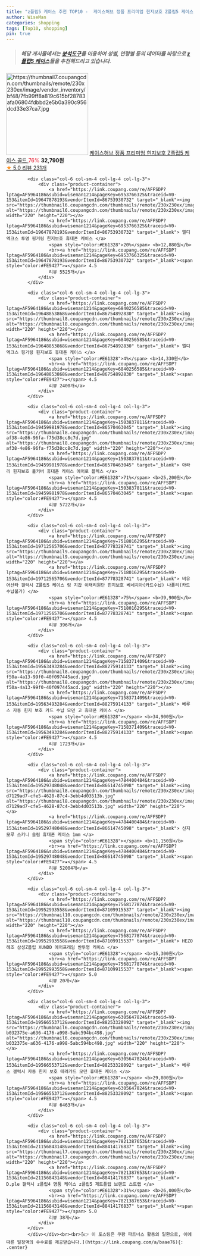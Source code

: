 ```yaml
---
title: "z플립5 케이스 추천 TOP10 -  케이스허브 정품 프리미엄 힌지보호 Z플립5 케이스 골드 "
author: WiseMan
categories: shopping
tags: [Top10, shopping]
pin: true
---
```


> ##### 해당 게시물에서는 [**분석도구**](https://itemscout.io/)를 이용하여 **성별**, **연령별** 등의 데이터를 바탕으로 [**z플립5 케이스**](https://link.coupang.com/a/baae76)들을 추천해드리고 있습니다.
<div class="container"><div class="row">
            <div class="col-6 col-sm-4 col-lg-4 col-lg-3">
                <div class="product-container">
                    <a href="https://link.coupang.com/re/AFFSDP?lptag=AF5964186&subid=wiseman1214&pageKey=7619707119&traceid=V0-153&itemId=20198943806&vendorItemId=88041894724" target="_blank"><img src="https://thumbnail7.coupangcdn.com/thumbnails/remote/230x230ex/image/vendor_inventory/bf48/7fb99ff8a819c615bf28783afa06804fdbbd2e5b0a390c956dcd33e37ca7.jpg" alt="https://thumbnail7.coupangcdn.com/thumbnails/remote/230x230ex/image/vendor_inventory/bf48/7fb99ff8a819c615bf28783afa06804fdbbd2e5b0a390c956dcd33e37ca7.jpg" width="220" height="220"></a>
                    <a href="https://link.coupang.com/re/AFFSDP?lptag=AF5964186&subid=wiseman1214&pageKey=7619707119&traceid=V0-153&itemId=20198943806&vendorItemId=88041894724" target="_blank"> 케이스허브 정품 프리미엄 힌지보호 Z플립5 케이스 골드 </a>
                    <span style="color:#E61328">76%</span> <b>32,790원</b>
                    <br><a href="https://link.coupang.com/re/AFFSDP?lptag=AF5964186&subid=wiseman1214&pageKey=7619707119&traceid=V0-153&itemId=20198943806&vendorItemId=88041894724" target="_blank"><span style="color:#FE9427">★</span> 5.0
                    리뷰 231개</a>
                </div>
            </div>
            
            <div class="col-6 col-sm-4 col-lg-4 col-lg-3">
                <div class="product-container">
                    <a href="https://link.coupang.com/re/AFFSDP?lptag=AF5964186&subid=wiseman1214&pageKey=6953766325&traceid=V0-153&itemId=19647878193&vendorItemId=86753930732" target="_blank"><img src="https://thumbnail6.coupangcdn.com/thumbnails/remote/230x230ex/image/vendor_inventory/0de0/4b79fd2e9ddc27426fa28bb87e8ac4b2b9892364f1e593a6e10bdc57a20b.jpg" alt="https://thumbnail6.coupangcdn.com/thumbnails/remote/230x230ex/image/vendor_inventory/0de0/4b79fd2e9ddc27426fa28bb87e8ac4b2b9892364f1e593a6e10bdc57a20b.jpg" width="220" height="220"></a>
                    <a href="https://link.coupang.com/re/AFFSDP?lptag=AF5964186&subid=wiseman1214&pageKey=6953766325&traceid=V0-153&itemId=19647878193&vendorItemId=86753930732" target="_blank"> 엘디엑크스 투명 핑거링 힌지보호 휴대폰 케이스 </a>
                    <span style="color:#E61328">20%</span> <b>12,880원</b>
                    <br><a href="https://link.coupang.com/re/AFFSDP?lptag=AF5964186&subid=wiseman1214&pageKey=6953766325&traceid=V0-153&itemId=19647878193&vendorItemId=86753930732" target="_blank"><span style="color:#FE9427">★</span> 4.5
                    리뷰 5525개</a>
                </div>
            </div>
            
            <div class="col-6 col-sm-4 col-lg-4 col-lg-3">
                <div class="product-container">
                    <a href="https://link.coupang.com/re/AFFSDP?lptag=AF5964186&subid=wiseman1214&pageKey=6840256585&traceid=V0-153&itemId=19648853868&vendorItemId=86754892830" target="_blank"><img src="https://thumbnail8.coupangcdn.com/thumbnails/remote/230x230ex/image/vendor_inventory/c5b5/28fd7114dbb1dcac8de460cfb6943bd1468b8a9584e6a5bdeb9f2bce6be9.jpg" alt="https://thumbnail8.coupangcdn.com/thumbnails/remote/230x230ex/image/vendor_inventory/c5b5/28fd7114dbb1dcac8de460cfb6943bd1468b8a9584e6a5bdeb9f2bce6be9.jpg" width="220" height="220"></a>
                    <a href="https://link.coupang.com/re/AFFSDP?lptag=AF5964186&subid=wiseman1214&pageKey=6840256585&traceid=V0-153&itemId=19648853868&vendorItemId=86754892830" target="_blank"> 엘디엑크스 핑거링 힌지보호 휴대폰 케이스 </a>
                    <span style="color:#E61328">4%</span> <b>14,330원</b>
                    <br><a href="https://link.coupang.com/re/AFFSDP?lptag=AF5964186&subid=wiseman1214&pageKey=6840256585&traceid=V0-153&itemId=19648853868&vendorItemId=86754892830" target="_blank"><span style="color:#FE9427">★</span> 4.5
                    리뷰 2400개</a>
                </div>
            </div>
            
            <div class="col-6 col-sm-4 col-lg-4 col-lg-3">
                <div class="product-container">
                    <a href="https://link.coupang.com/re/AFFSDP?lptag=AF5964186&subid=wiseman1214&pageKey=1503837811&traceid=V0-153&itemId=19459981978&vendorItemId=86570463045" target="_blank"><img src="https://thumbnail8.coupangcdn.com/thumbnails/remote/230x230ex/image/retail/images/2023/07/13/17/7/ca26455c-af38-4e86-96fa-f75d38cc8c7d.jpg" alt="https://thumbnail8.coupangcdn.com/thumbnails/remote/230x230ex/image/retail/images/2023/07/13/17/7/ca26455c-af38-4e86-96fa-f75d38cc8c7d.jpg" width="220" height="220"></a>
                    <a href="https://link.coupang.com/re/AFFSDP?lptag=AF5964186&subid=wiseman1214&pageKey=1503837811&traceid=V0-153&itemId=19459981978&vendorItemId=86570463045" target="_blank"> 아라리 힌지보호 풀커버 휴대폰 케이스 에어로 플렉스 </a>
                    <span style="color:#E61328">71%</span> <b>25,200원</b>
                    <br><a href="https://link.coupang.com/re/AFFSDP?lptag=AF5964186&subid=wiseman1214&pageKey=1503837811&traceid=V0-153&itemId=19459981978&vendorItemId=86570463045" target="_blank"><span style="color:#FE9427">★</span> 4.5
                    리뷰 5722개</a>
                </div>
            </div>
            
            <div class="col-6 col-sm-4 col-lg-4 col-lg-3">
                <div class="product-container">
                    <a href="https://link.coupang.com/re/AFFSDP?lptag=AF5964186&subid=wiseman1214&pageKey=7518016295&traceid=V0-153&itemId=19712565706&vendorItemId=87778328741" target="_blank"><img src="https://thumbnail9.coupangcdn.com/thumbnails/remote/230x230ex/image/vendor_inventory/9c21/a052f467d3f23494e82f6c5323bbee965922612f6a0df0f3c24fcb6bb636.jpg" alt="https://thumbnail9.coupangcdn.com/thumbnails/remote/230x230ex/image/vendor_inventory/9c21/a052f467d3f23494e82f6c5323bbee965922612f6a0df0f3c24fcb6bb636.jpg" width="220" height="220"></a>
                    <a href="https://link.coupang.com/re/AFFSDP?lptag=AF5964186&subid=wiseman1214&pageKey=7518016295&traceid=V0-153&itemId=19712565706&vendorItemId=87778328741" target="_blank"> 비유어산타 갤럭시 Z플립5 케이스 링 지갑 이태리원단 힌지보호 베네치아(카드수납) 나폴리(카드수납불가) </a>
                    <span style="color:#E61328">75%</span> <b>39,900원</b>
                    <br><a href="https://link.coupang.com/re/AFFSDP?lptag=AF5964186&subid=wiseman1214&pageKey=7518016295&traceid=V0-153&itemId=19712565706&vendorItemId=87778328741" target="_blank"><span style="color:#FE9427">★</span> 4.5
                    리뷰 396개</a>
                </div>
            </div>
            
            <div class="col-6 col-sm-4 col-lg-4 col-lg-3">
                <div class="product-container">
                    <a href="https://link.coupang.com/re/AFFSDP?lptag=AF5964186&subid=wiseman1214&pageKey=7158371409&traceid=V0-153&itemId=19563493284&vendorItemId=88275914133" target="_blank"><img src="https://thumbnail8.coupangcdn.com/thumbnails/remote/230x230ex/image/retail/images/2024/01/05/11/3/7a927537-f50a-4a13-99f0-40f097445acd.jpg" alt="https://thumbnail8.coupangcdn.com/thumbnails/remote/230x230ex/image/retail/images/2024/01/05/11/3/7a927537-f50a-4a13-99f0-40f097445acd.jpg" width="220" height="220"></a>
                    <a href="https://link.coupang.com/re/AFFSDP?lptag=AF5964186&subid=wiseman1214&pageKey=7158371409&traceid=V0-153&itemId=19563493284&vendorItemId=88275914133" target="_blank"> 베루스 자동 힌지 보호 카드 수납 모던 고 휴대폰 케이스 </a>
                    <span style="color:#E61328"></span> <b>34,900원</b>
                    <br><a href="https://link.coupang.com/re/AFFSDP?lptag=AF5964186&subid=wiseman1214&pageKey=7158371409&traceid=V0-153&itemId=19563493284&vendorItemId=88275914133" target="_blank"><span style="color:#FE9427">★</span> 4.5
                    리뷰 1723개</a>
                </div>
            </div>
            
            <div class="col-6 col-sm-4 col-lg-4 col-lg-3">
                <div class="product-container">
                    <a href="https://link.coupang.com/re/AFFSDP?lptag=AF5964186&subid=wiseman1214&pageKey=4784400484&traceid=V0-153&itemId=19529748048&vendorItemId=86614745098" target="_blank"><img src="https://thumbnail8.coupangcdn.com/thumbnails/remote/230x230ex/image/retail/images/6664574802990441-d7129ad7-cfe5-4628-87c4-3ebb4d03513b.jpg" alt="https://thumbnail8.coupangcdn.com/thumbnails/remote/230x230ex/image/retail/images/6664574802990441-d7129ad7-cfe5-4628-87c4-3ebb4d03513b.jpg" width="220" height="220"></a>
                    <a href="https://link.coupang.com/re/AFFSDP?lptag=AF5964186&subid=wiseman1214&pageKey=4784400484&traceid=V0-153&itemId=19529748048&vendorItemId=86614745098" target="_blank"> 신지모루 스키니 슬림 휴대폰 케이스 1mm </a>
                    <span style="color:#E61328"></span> <b>11,150원</b>
                    <br><a href="https://link.coupang.com/re/AFFSDP?lptag=AF5964186&subid=wiseman1214&pageKey=4784400484&traceid=V0-153&itemId=19529748048&vendorItemId=86614745098" target="_blank"><span style="color:#FE9427">★</span> 4.5
                    리뷰 52004개</a>
                </div>
            </div>
            
            <div class="col-6 col-sm-4 col-lg-4 col-lg-3">
                <div class="product-container">
                    <a href="https://link.coupang.com/re/AFFSDP?lptag=AF5964186&subid=wiseman1214&pageKey=7568177874&traceid=V0-153&itemId=19952993558&vendorItemId=87109915537" target="_blank"><img src="https://thumbnail10.coupangcdn.com/thumbnails/remote/230x230ex/image/vendor_inventory/e661/c622c1b87ec079f12096fed835b746b92b3491afdb201e45f6f463323ddc.png" alt="https://thumbnail10.coupangcdn.com/thumbnails/remote/230x230ex/image/vendor_inventory/e661/c622c1b87ec079f12096fed835b746b92b3491afdb201e45f6f463323ddc.png" width="220" height="220"></a>
                    <a href="https://link.coupang.com/re/AFFSDP?lptag=AF5964186&subid=wiseman1214&pageKey=7568177874&traceid=V0-153&itemId=19952993558&vendorItemId=87109915537" target="_blank"> HEZO헤조 삼성Z플립 XUNDD 에어프레임 반투명 케이스 </a>
                    <span style="color:#E61328"></span> <b>15,300원</b>
                    <br><a href="https://link.coupang.com/re/AFFSDP?lptag=AF5964186&subid=wiseman1214&pageKey=7568177874&traceid=V0-153&itemId=19952993558&vendorItemId=87109915537" target="_blank"><span style="color:#FE9427">★</span> 5.0
                    리뷰 20개</a>
                </div>
            </div>
            
            <div class="col-6 col-sm-4 col-lg-4 col-lg-3">
                <div class="product-container">
                    <a href="https://link.coupang.com/re/AFFSDP?lptag=AF5964186&subid=wiseman1214&pageKey=6305647824&traceid=V0-153&itemId=19566553712&vendorItemId=88253328092" target="_blank"><img src="https://thumbnail6.coupangcdn.com/thumbnails/remote/230x230ex/image/retail/images/1743258238052389-b032375e-a636-4176-a998-5abc594bc498.jpg" alt="https://thumbnail6.coupangcdn.com/thumbnails/remote/230x230ex/image/retail/images/1743258238052389-b032375e-a636-4176-a998-5abc594bc498.jpg" width="220" height="220"></a>
                    <a href="https://link.coupang.com/re/AFFSDP?lptag=AF5964186&subid=wiseman1214&pageKey=6305647824&traceid=V0-153&itemId=19566553712&vendorItemId=88253328092" target="_blank"> 베루스 갤럭시 자동 힌지 보호 테라가드 모던 휴대폰 케이스 </a>
                    <span style="color:#E61328"></span> <b>29,800원</b>
                    <br><a href="https://link.coupang.com/re/AFFSDP?lptag=AF5964186&subid=wiseman1214&pageKey=6305647824&traceid=V0-153&itemId=19566553712&vendorItemId=88253328092" target="_blank"><span style="color:#FE9427">★</span> 4.5
                    리뷰 6463개</a>
                </div>
            </div>
            
            <div class="col-6 col-sm-4 col-lg-4 col-lg-3">
                <div class="product-container">
                    <a href="https://link.coupang.com/re/AFFSDP?lptag=AF5964186&subid=wiseman1214&pageKey=7821387653&traceid=V0-153&itemId=21156843148&vendorItemId=88414176837" target="_blank"><img src="https://thumbnail7.coupangcdn.com/thumbnails/remote/230x230ex/image/vendor_inventory/95cc/4e471ac246a792554d511cbd466eb7e0083024da981ed6df449dbf8bd947.jpg" alt="https://thumbnail7.coupangcdn.com/thumbnails/remote/230x230ex/image/vendor_inventory/95cc/4e471ac246a792554d511cbd466eb7e0083024da981ed6df449dbf8bd947.jpg" width="220" height="220"></a>
                    <a href="https://link.coupang.com/re/AFFSDP?lptag=AF5964186&subid=wiseman1214&pageKey=7821387653&traceid=V0-153&itemId=21156843148&vendorItemId=88414176837" target="_blank"> D.ple 갤럭시 z플립4 명품 케이스 z플립5 제트플립 브랜드 스트랩 </a>
                    <span style="color:#E61328">31%</span> <b>26,000원</b>
                    <br><a href="https://link.coupang.com/re/AFFSDP?lptag=AF5964186&subid=wiseman1214&pageKey=7821387653&traceid=V0-153&itemId=21156843148&vendorItemId=88414176837" target="_blank"><span style="color:#FE9427">★</span> 5.0
                    리뷰 38개</a>
                </div>
            </div>
            </div></div><br><br>[👉 이 포스팅은 쿠팡 파트너스 활동의 일환으로, 이에 따른 일정액의 수수료를 제공받습니다.](https://link.coupang.com/a/baae76){: .center}